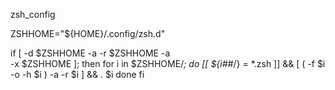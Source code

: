 zsh_config


ZSHHOME="${HOME}/.config/zsh.d"


if [ -d $ZSHHOME -a -r $ZSHHOME -a \
	-x $ZSHHOME ]; then
	for i in $ZSHHOME/*; do
		[[ ${i##*/} = *.zsh ]] &&
		[ \( -f $i -o -h $i \) -a -r $i ] && . $i
	done
fi
